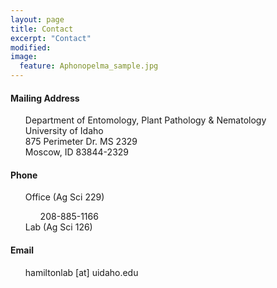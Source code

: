 ```yaml
---
layout: page
title: Contact
excerpt: "Contact"
modified: 
image:
  feature: Aphonopelma_sample.jpg
---
```

#### Mailing Address

<ul style="list-style-type:none">
  <li>Department of Entomology, Plant Pathology & Nematology</li>
  <li>University of Idaho</li>
  <li>875 Perimeter Dr. MS 2329</li>
  <li>Moscow, ID 83844-2329</li>
</ul>

#### Phone
<ul style="list-style-type:none">
  <li>Office (Ag Sci 229)</li>
  	<ul style="list-style-type:none"> 
  	<li>208-885-1166</li>
 	</ul>
  <li>Lab (Ag Sci 126)</li>
</ul>

#### Email
<ul style="list-style-type:none">
	<li>hamiltonlab [at] uidaho.edu</li>